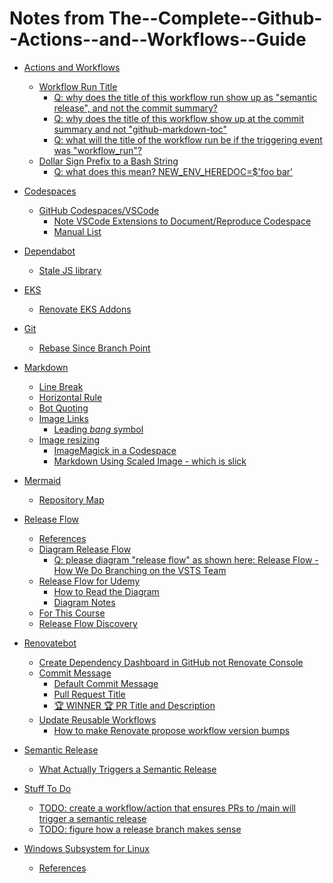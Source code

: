 # Notes from The--Complete--Github--Actions--and--Workflows--Guide

<!-- markdownlint-disable -->
<!--ts-->


* [Actions and Workflows](actions-and-workflows/README.md#actions-and-workflows)
   * [Workflow Run Title](actions-and-workflows/README.md#workflow-run-title)
      * [Q: why does the title of this workflow run show up as "semantic release", and not the commit summary?](actions-and-workflows/README.md#q-why-does-the-title-of-this-workflow-run-show-up-as-semantic-release-and-not-the-commit-summary)
      * [Q: why does the title of this workflow show up at the commit summary and not "github-markdown-toc"](actions-and-workflows/README.md#q-why-does-the-title-of-this-workflow-show-up-at-the-commit-summary-and-not-github-markdown-toc)
      * [Q: what will the title of the workflow run be if the triggering event was "workflow_run"?](actions-and-workflows/README.md#q-what-will-the-title-of-the-workflow-run-be-if-the-triggering-event-was-workflow_run)
   * [Dollar Sign Prefix to a Bash String](actions-and-workflows/README.md#dollar-sign-prefix-to-a-bash-string)
      * [Q: what does this mean? NEW_ENV_HEREDOC=$'foo
bar'](actions-and-workflows/README.md#q-what-does-this-mean-new_env_heredocfoonbar)

* [Codespaces](codespaces/README.md#codespaces)
   * [GitHub Codespaces/VSCode](codespaces/README.md#github-codespacesvscode)
      * [Note VSCode Extensions to Document/Reproduce Codespace](codespaces/README.md#note-vscode-extensions-to-documentreproduce-codespace)
      * [Manual List](codespaces/README.md#manual-list)

* [Dependabot](dependabot/README.md#dependabot)
   * [Stale JS library](dependabot/README.md#stale-js-library)

* [EKS](eks/README.md#eks)
   * [Renovate EKS Addons](eks/README.md#renovate-eks-addons)

* [Git](git/README.md#git)
   * [Rebase Since Branch Point](git/README.md#rebase-since-branch-point)

* [Markdown](markdown/README.md#markdown)
   * [Line Break](markdown/README.md#line-break)
   * [Horizontal Rule](markdown/README.md#horizontal-rule)
   * [Bot Quoting](markdown/README.md#bot-quoting)
   * [Image Links](markdown/README.md#image-links)
      * [Leading <em>bang</em> symbol](markdown/README.md#leading-bang-symbol)
   * [Image resizing](markdown/README.md#image-resizing)
      * [ImageMagick in a Codespace](markdown/README.md#imagemagick-in-a-codespace)
      * [Markdown Using Scaled Image - which is slick](markdown/README.md#markdown-using-scaled-image---which-is-slick)

* [Mermaid](mermaid/README.md#mermaid)
   * [Repository Map](mermaid/README.md#repository-map)

* [Release Flow](release-flow/README.md#release-flow)
   * [References](release-flow/README.md#references)
   * [Diagram Release Flow](release-flow/README.md#diagram-release-flow)
      * [Q: please diagram "release flow" as shown here: <a href="https://devblogs.microsoft.com/devops/release-flow-how-we-do-branching-on-the-vsts-team/" rel="nofollow">Release Flow - How We Do Branching on the VSTS Team</a>](release-flow/README.mdhttps://devblogs.microsoft.com/devops/release-flow-how-we-do-branching-on-the-vsts-team/)
   * [Release Flow for Udemy](release-flow/README.md#release-flow-for-udemy)
      * [How to Read the Diagram](release-flow/README.md#how-to-read-the-diagram)
      * [Diagram Notes](release-flow/README.md#diagram-notes)
   * [For This Course](release-flow/README.md#for-this-course)
   * [Release Flow Discovery](release-flow/README.md#release-flow-discovery)

* [Renovatebot](renovatebot/README.md#renovatebot)
   * [Create Dependency Dashboard in GitHub not Renovate Console](renovatebot/README.md#create-dependency-dashboard-in-github-not-renovate-console)
   * [Commit Message](renovatebot/README.md#commit-message)
      * [Default Commit Message](renovatebot/README.md#default-commit-message)
      * [Pull Request Title](renovatebot/README.md#pull-request-title)
      * [🏆 WINNER 🏆 PR Title and Description](renovatebot/README.md#-winner--pr-title-and-description)
   * [Update Reusable Workflows](renovatebot/README.md#update-reusable-workflows)
      * [How to make Renovate propose workflow version bumps](renovatebot/README.md#how-to-make-renovate-propose-workflow-version-bumps)

* [Semantic Release](semantic-release/README.md#semantic-release)
   * [What Actually Triggers a Semantic Release](semantic-release/README.md#what-actually-triggers-a-semantic-release)

* [Stuff To Do](todo/README.md#stuff-to-do)
   * [TODO: create a workflow/action that ensures PRs to /main will trigger a semantic release](todo/README.md#todo-create-a-workflowaction-that-ensures-prs-to-main-will-trigger-a-semantic-release)
   * [TODO: figure how a release branch makes sense](todo/README.md#todo-figure-how-a-release-branch-makes-sense)

* [Windows Subsystem for Linux](wsl/README.md#windows-subsystem-for-linux)
   * [References](wsl/README.md#references)

<!-- Created by https://github.com/ekalinin/github-markdown-toc -->
<!--te-->

<!-- markdownlint-enable -->
